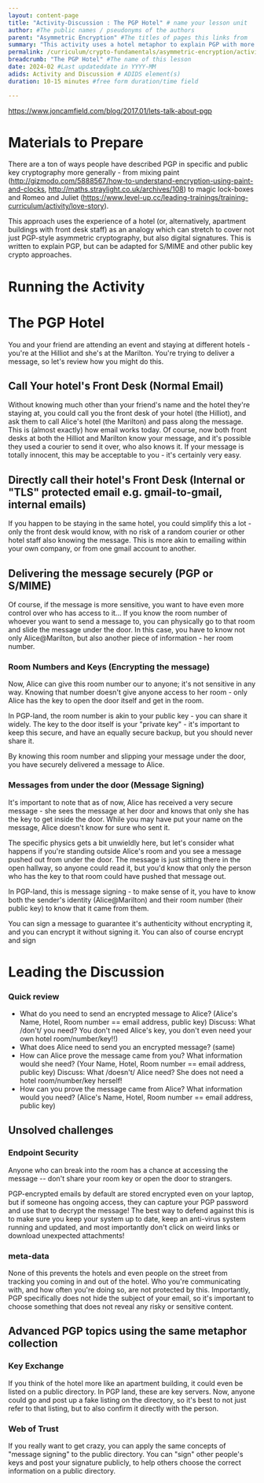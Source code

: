```yaml
---
layout: content-page
title: "Activity-Discussion : The PGP Hotel" # name your lesson unit
author: #The public names / pseudonyms of the authors
parent: "Asymmetric Encryption" #The titles of pages this links from
summary: "This activity uses a hotel metaphor to explain PGP with more support of public/private key encryption/decryption and hash/signature functions." #A 1 P summary that will go on listing pages and at the top of this page
permalink: /curriculum/crypto-fundamentals/asymmetric-encryption/activity/pgphotel/ #The full URL of this, for its primary parent page, e.g. /curriculum/safer-browsing/anonymity-and-circumvention/activity-discussion/offline-circumvention/
breadcrumb: "The PGP Hotel" #The name of this lesson
date: 2024-02 #Last updateddate in YYYY-MM
adids: Activity and Discussion # ADIDS element(s)
duration: 10-15 minutes #free form duration/time field

---
```


https://www.joncamfield.com/blog/2017.01/lets-talk-about-pgp

# Materials to Prepare

There are a ton of ways people have described PGP in specific and public key cryptography more generally - from mixing paint (http://gizmodo.com/5888567/how-to-understand-encryption-using-paint-and-clocks, http://maths.straylight.co.uk/archives/108) to magic lock-boxes and Romeo and Juliet (https://www.level-up.cc/leading-trainings/training-curriculum/activity/love-story). 

This approach uses the experience of a hotel (or, alternatively, apartment buildings with front desk staff) as an analogy which can stretch to cover not just PGP-style asymmetric cryptography, but also digital signatures.  This is written to explain PGP, but can be adapted for S/MIME and other public key crypto approaches.

# Running the Activity


# The PGP Hotel

You and your friend are attending an event and staying at different hotels - you're at the Hilliot and she's at the Marilton.  You're trying to deliver a message, so let's review how you might do this.

## Call Your hotel's Front Desk (Normal Email)

Without knowing much other than your friend's name and the hotel they're staying at, you could call you the front desk of your hotel (the Hilliot), and ask them to call Alice's hotel (the Marilton) and pass along the message. This is (almost exactly) how email works today.  Of course, now both front desks at both the Hilliot and Marilton know your message, and it's possible they used a courier to send it over, who also knows it.  If your message is totally innocent, this may be acceptable to you - it's certainly very easy.

## Directly call their hotel's Front Desk (Internal or "TLS" protected email e.g. gmail-to-gmail, internal emails)

If you happen to be staying in the same hotel, you could simplify this a lot - only the front desk would know, with no risk of a random courier or other hotel staff also knowing the message.  This is more akin to emailing within your own company, or from one gmail account to another.

## Delivering the message securely (PGP or S/MIME)

Of course, if the message is more sensitive, you want to have even more control over who has access to it...  If you know the room number of whoever you want to send a message to, you can physically go to that room and slide the message under the door.  In this case, you have to know not only Alice@Marilton, but also another piece of information - her room number.  

### Room Numbers and Keys (Encrypting the message)

Now, Alice can give this room number our to anyone; it's not sensitive in any way.    Knowing that number doesn't give anyone access to her room - only Alice has the key to open the door itself and get in the room.

In PGP-land, the room number is akin to your public key - you can share it widely.  The key to the door itself is your "private key" - it's important to keep this secure, and have an equally secure backup, but you should never share it.

By knowing this room number and slipping your message under the door, you have securely delivered a message to Alice.  

### Messages from under the door (Message Signing)

It's important to note that as of now, Alice has received a very secure message - she sees the message at her door and knows that only she has the key to get inside the door.  While you may have put your name on the message, Alice doesn't know for sure who sent it.

The specific physics gets a bit unwieldly here, but let's consider what happens if you're standing outside Alice's room and you see a message pushed out from under the door.  The message is just sitting there in the open hallway, so anyone could read it, but you'd know that only the person who has the key to that room could have pushed that message out.  

In PGP-land, this is message signing - to make sense of it, you have to know both the sender's identity (Alice@Marilton) and their room number (their public key) to know that it came from them.  

You can sign a message to guarantee it's authenticity without encrypting it, and you can encrypt it without signing it.  You can also of course encrypt and sign



# Leading the Discussion


### Quick review


* What do you need to send an encrypted message to Alice?
	(Alice's Name, Hotel, Room number == email address, public key)
	Discuss: What /don't/ you need?  You don't need Alice's key, you don't even need your own hotel room/number/key!!)
* What does Alice need to send you an encrypted message?
	(same)
* How can Alice prove the message came from you?  What information would she need?
	(Your  Name, Hotel, Room number == email address, public key)
	Discuss: What /doesn't/ Alice need?  She does not need a hotel room/number/key herself!
* How can you prove the message came from Alice? What information would you need?
	(Alice's Name, Hotel, Room number == email address, public key)

## Unsolved challenges

### Endpoint Security

Anyone who can break into the room has a chance at accessing the message -- don't share your room key or open the door to strangers.  

PGP-encrypted emails by default are stored encrypted even on your laptop, but if someone has ongoing access, they can capture your PGP password and use that to decrypt the message!  The best way to defend against this is to make sure you keep your system up to date, keep an anti-virus system running and updated, and most importantly don't click on weird links or download unexpected attachments!

### meta-data

None of this prevents the hotels and even people on the street from tracking you coming in and out of the hotel.  Who you're communicating with, and how often you're doing so, are not protected by this.  Importantly, PGP specifically does not hide the subject of your email, so it's important to choose something that does not reveal any risky or sensitive content.


## Advanced PGP topics using the same metaphor collection

### Key Exchange

If you think of the hotel more like an apartment building, it could even be listed on a public directory.  In PGP land, these are key servers.  Now, anyone could go and post up a fake listing on the directory, so it's best to not just refer to that listing, but to also confirm it directly with the person. 

### Web of Trust

If you really want to get crazy, you can apply the same concepts of "message signing" to the public directory.  You can "sign" other people's keys and post your signature publicly, to help others choose the correct information on a public directory.  

